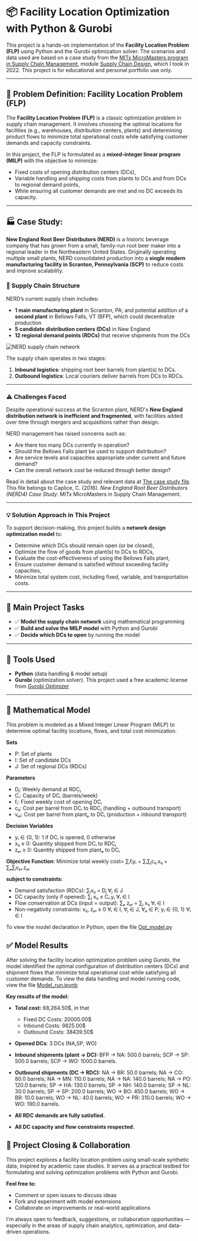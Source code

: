 # 📦 Facility Location Optimization with Python & Gurobi

This project is a hands-on implementation of the **Facility Location Problem (FLP)** using Python and the Gurobi optimization solver. The scenarios and data used are based on a case study from the [MITx MicroMasters program in Supply Chain Management](https://micromasters.mit.edu/scm/), module [Supply Chain Design](https://www.edx.org/learn/supply-chain-design/massachusetts-institute-of-technology-supply-chain-design), which I took in 2022. This project is for educational and personal portfolio use only.

---

## 🧠 Problem Definition: Facility Location Problem (FLP)

The **Facility Location Problem (FLP)** is a classic optimization problem in supply chain management. It involves choosing the optimal locations for facilities (e.g., warehouses, distribution centers, plants) and determining product flows to minimize total operational costs while satisfying customer demands and capacity constraints.

In this project, the FLP is formulated as a **mixed-integer linear program (MILP)** with the objective to minimize:
- Fixed costs of opening distribution centers (DCs),
- Variable handling and shipping costs from plants to DCs and from DCs to regional demand points,
- While ensuring all customer demands are met and no DC exceeds its capacity.

---

## 🏭 Case Study:
**New England Root Beer Distributors (NERD)** is a historic beverage company that has grown from a small, family-run root beer maker into a regional leader in the Northeastern United States. Originally operating multiple small plants, NERD consolidated production into a **single modern manufacturing facility in Scranton, Pennsylvania (SCP)** to reduce costs and improve scalability.

### 🚚 Supply Chain Structure
NERD’s current supply chain includes:
- **1 main manufacturing plant** in Scranton, PA; and potential addition of a **second plant** in Bellows Falls, VT (BFP), which could decentralize production
- **5 candidate distribution centers (DCs)** in New England
- **12 regional demand points (RDCs)** that receive shipments from the DCs

![NERD supply chain network](https://github.com/user-attachments/assets/d7d0581d-429f-4967-a62c-36354d45f4f2)

The supply chain operates in two stages:
1. **Inbound logistics**: shipping root beer barrels from plant(s) to DCs.
2. **Outbound logistics**: Local couriers deliver barrels from DCs to RDCs.

---

### ⚠️ Challenges Faced
Despite operational success at the Scranton plant, NERD's **New England distribution network is inefficient and fragmented**, with facilities added over time through mergers and acquisitions rather than design.

NERD management has raised concerns such as:
- Are there too many DCs currently in operation?
- Should the Bellows Falls plant be used to support distribution?
- Are service levels and capacities appropriate under current and future demand?
- Can the overall network cost be reduced through better design?

Read in detail about the case study and relevant data at [The case study file](case_study_file.pdf). This file belongs to Caplice, C. (2016). *New England Root Beer Distributors (NERD4) Case Study*. MITx MicroMasters in Supply Chain Management.

---

### 💡 Solution Approach in This Project

To support decision-making, this project builds a **network design optimization model** to:
- Determine which DCs should remain open (or be closed),
- Optimize the flow of goods from plant(s) to DCs to RDCs,
- Evaluate the cost-effectiveness of using the Bellows Falls plant,
- Ensure customer demand is satisfied without exceeding facility capacities,
- Minimize total system cost, including fixed, variable, and transportation costs.

---

## 🧩 Main Project Tasks

- ✅ **Model the supply chain network** using mathematical programming
- ✅ **Build and solve the MILP model** with Python and Gurobi
- ✅ **Decide which DCs to open** by running the model

---

## 🚀 Tools Used

- **Python** (data handling & model setup)
- **Gurobi** (optimization solver). This project used a free academic license from [Gurobi Optimizer](https://www.gurobi.com/)

---

## 🧮 Mathematical Model
This problem is modeled as a Mixed Integer Linear Program (MILP) to determine optimal facility locations, flows, and total cost minimization.

**Sets**
- P: Set of plants
- I: Set of candidate DCs
- J: Set of regional DCs (RDCs)

**Parameters**
- Dⱼ: Weekly demand at RDCⱼ
- Cᵢ: Capacity of DCᵢ (barrels/week)
- fᵢ: Fixed weekly cost of opening DCᵢ
- cᵢⱼ: Cost per barrel from DCᵢ to RDCⱼ (handling + outbound transport)
- vₚᵢ: Cost per barrel from plantₚ to DCᵢ (production + inbound transport)

**Decision Variables**
- yᵢ ∈ {0, 1}: 1 if DCᵢ is opened, 0 otherwise
- xᵢⱼ ≥ 0: Quantity shipped from DCᵢ to RDCⱼ
- zₚᵢ ≥ 0: Quantity shipped from plantₚ to DCᵢ

**Objective Function**: Minimize total weekly cost= ∑ᵢfᵢyᵢ + ∑ᵢ∑ⱼcᵢⱼ.xᵢⱼ + ∑ₚ∑ᵢvₚᵢ.zₚᵢ

**subject to constraints:**
- Demand satisfaction (RDCs): ∑ᵢxᵢⱼ = Dⱼ    ∀ⱼ ∈ J
- DC capacity (only if opened): ∑ⱼ xᵢⱼ ≤ Cᵢ.yᵢ    ∀ᵢ ∈ I
- Flow conservation at DCs (input = output): ∑ₚ zₚᵢ = ∑ⱼ xᵢⱼ    ∀ᵢ ∈ I
- Non-negativity constraints: xᵢⱼ, zₚᵢ ≥ 0  ∀ᵢ ∈ I, ∀ⱼ ∈ J, ∀ₚ ∈ P;   yᵢ ∈ {0, 1} ∀ᵢ ∈ I

To view the model declaration in Python, open the file [Opt_model.py](Opt_model.py)

## ✅ Model Results

After solving the facility location optimization problem using Gurobi, the model identified the optimal configuration of distribution centers (DCs) and shipment flows that minimize total operational cost while satisfying all customer demands. To view the data handling and model running code, view the file [Model_run.ipynb](Model_run.ipynb)

**Key results of the model:**

- **Total cost:** 68,264.50$, in that
    - Fixed DC Costs: 20000.00$
    - Inbound Costs: 9825.00$
    - Outbound Costs: 38439.50$
      
- **Opened DCs**: 3 DCs (NA,SP, WO)
  
- **Inbound shipments (plant → DC):**
     BFP → NA: 500.0 barrels;
     SCP → SP: 500.0 barrels;
     SCP → WO: 1000.0 barrels.

- **Outbound shipments (DC → RDC):**
     NA → BR: 50.0 barrels;
     NA → CO: 80.0 barrels;
     NA → MN: 110.0 barrels;
     NA → NA: 140.0 barrels;
     NA → PO: 120.0 barrels;
     SP → HA: 130.0 barrels;
     SP → NH: 140.0 barrels;
     SP → NL: 30.0 barrels;
     SP → SP: 200.0 barrels;
     WO → BO: 450.0 barrels;
     WO → BR: 10.0 barrels;
     WO → NL: 40.0 barrels;
     WO → PR: 310.0 barrels;
     WO → WO: 190.0 barrels.
  
- **All RDC demands are fully satisfied.**
  
- **All DC capacity and flow constraints respected.**

## 🤝 Project Closing & Collaboration
This project explores a facility location problem using small-scale synthetic data, inspired by academic case studies. It serves as a practical testbed for formulating and solving optimization problems with Python and Gurobi.

**Feel free to:**
- Comment or open issues to discuss ideas
- Fork and experiment with model extensions
- Collaborate on improvements or real-world applications

I'm always open to feedback, suggestions, or collaboration opportunities — especially in the areas of supply chain analytics, optimization, and data-driven operations.

